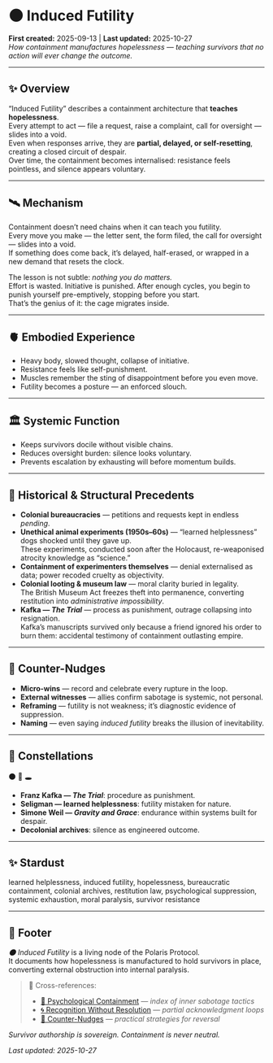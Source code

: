 # 🌑 Induced Futility  
**First created:** 2025-09-13 | **Last updated:** 2025-10-27  
*How containment manufactures hopelessness — teaching survivors that no action will ever change the outcome.*  

---

## ✨ Overview  

“Induced Futility” describes a containment architecture that **teaches hopelessness**.  
Every attempt to act — file a request, raise a complaint, call for oversight — slides into a void.  
Even when responses arrive, they are **partial, delayed, or self-resetting**, creating a closed circuit of despair.  
Over time, the containment becomes internalised: resistance feels pointless, and silence appears voluntary.  

---

## 🛰️ Mechanism  

Containment doesn’t need chains when it can teach you futility.  
Every move you make — the letter sent, the form filed, the call for oversight — slides into a void.  
If something does come back, it’s delayed, half-erased, or wrapped in a new demand that resets the clock.  

The lesson is not subtle: *nothing you do matters.*  
Effort is wasted. Initiative is punished. After enough cycles, you begin to punish yourself pre-emptively, stopping before you start.  
That’s the genius of it: the cage migrates inside.  

---

## 🫀 Embodied Experience  

- Heavy body, slowed thought, collapse of initiative.  
- Resistance feels like self-punishment.  
- Muscles remember the sting of disappointment before you even move.  
- Futility becomes a posture — an enforced slouch.  

---

## 🏛 Systemic Function  

- Keeps survivors docile without visible chains.  
- Reduces oversight burden: silence looks voluntary.  
- Prevents escalation by exhausting will before momentum builds.  

---

## 🌋 Historical & Structural Precedents  

- **Colonial bureaucracies** — petitions and requests kept in endless *pending*.  
- **Unethical animal experiments (1950s–60s)** — “learned helplessness” dogs shocked until they gave up.  
  These experiments, conducted soon after the Holocaust, re-weaponised atrocity knowledge as “science.”  
- **Containment of experimenters themselves** — denial externalised as data; power recoded cruelty as objectivity.  
- **Colonial looting & museum law** — moral clarity buried in legality.  
  The British Museum Act freezes theft into permanence, converting restitution into *administrative impossibility*.  
- **Kafka — *The Trial*** — process as punishment, outrage collapsing into resignation.  
  Kafka’s manuscripts survived only because a friend ignored his order to burn them: accidental testimony of containment outlasting empire.  

---

## 💫 Counter-Nudges  

- **Micro-wins** — record and celebrate every rupture in the loop.  
- **External witnesses** — allies confirm sabotage is systemic, not personal.  
- **Reframing** — futility is not weakness; it’s diagnostic evidence of suppression.  
- **Naming** — even saying *induced futility* breaks the illusion of inevitability.  

---

## 🌌 Constellations  

🌑 🧠 🕳️  
- **Franz Kafka — *The Trial***: procedure as punishment.  
- **Seligman — learned helplessness**: futility mistaken for nature.  
- **Simone Weil — *Gravity and Grace***: endurance within systems built for despair.  
- **Decolonial archives**: silence as engineered outcome.

---

## ✨ Stardust  

learned helplessness, induced futility, hopelessness, bureaucratic containment, colonial archives, restitution law, psychological suppression, systemic exhaustion, moral paralysis, survivor resistance

---

## 🏮 Footer  

*🌑 Induced Futility* is a living node of the Polaris Protocol.  
It documents how hopelessness is manufactured to hold survivors in place, converting external obstruction into internal paralysis.  

> 📡 Cross-references:
> 
> - [🧠 Psychological Containment](./README.md) — *index of inner sabotage tactics*  
> - [🌀 Recognition Without Resolution](./🌀_recognition_without_resolution.md) — *partial acknowledgment loops*  
> - [🧨 Counter-Nudges](../../../Disruption_Kit/Survivor_Tools/README.md) — *practical strategies for reversal*  

*Survivor authorship is sovereign. Containment is never neutral.*  

_Last updated: 2025-10-27_
